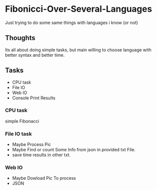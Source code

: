 # Fibonicci-Over-Several-Languages
Just trying to do some same things with languages i know (or not)

## Thoughts
Its all about doing simple tasks, 
but main willing to choose language 
with better syntax and better time.

## Tasks
* CPU task
* File IO
* Web IO
* Console Print Results

### CPU task
simple Fibonacci

### File IO task
* Maybe Process Pic
* Maybe Find or count Some Info from json in provided txt File.
* save time results in other txt.

### Web IO
* Maybe Dowload Pic To process
* JSON

